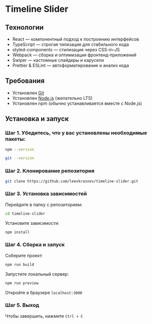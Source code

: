 # Timeline Slider

## Технологии

- React — компонентный подход к построению интерфейсов
- TypeScript — строгая типизация для стабильного кода
- styled-components — стилизация через CSS-in-JS
- Webpack — сборка и оптимизация фронтенд-приложений
- Swiper — кастомные слайдеры и карусели
- Prettier & ESLint — автоформатирование и анализ кода

## Требования

- Установлен [Git](https://git-scm.com/)
- Установлен [Node.js](https://nodejs.org/) (желательно LTS)
- Установлен npm (обычно устанавливается вместе с Node.js)

## Установка и запуск

### Шаг 1. Убедитесь, что у вас установлены необходимые пакеты:

```bash
npm --version
```

```bash
git --version
```

### Шаг 2. Клонирование репозитория

```bash
git clone https://github.com/leevkrasnov/timeline-slider.git
```

### Шаг 3. Установка зависимостей

Перейдите в папку с репозиторием:

```bash
cd timeline-slider
```

Установите зависимости:

```bash
npm install
```

### Шаг 4. Сборка и запуск

Соберите проект:

```bash
npm run build
```

Запустите локальный сервер:

```bash
npm run preview
```

Откройте в браузере `localhost:3000`

### Шаг 5. Выход

Чтобы завершить, нажмите `Ctrl + C`
